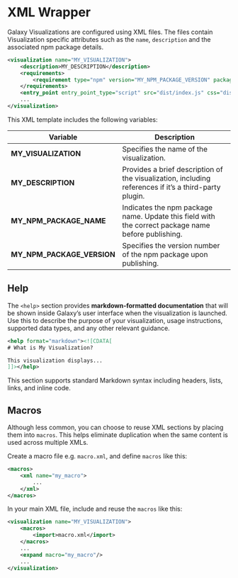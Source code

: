 # XML Wrapper

Galaxy Visualizations are configured using XML files. The files contain Visualization specific attributes such as the `name`, `description` and the associated npm package details.

```xml
<visualization name="MY_VISUALIZATION">
    <description>MY_DESCRIPTION</description>
    <requirements>
        <requirement type="npm" version="MY_NPM_PACKAGE_VERSION" package="MY_NPM_PACKAGE_NAME"/>
    </requirements>
    <entry_point entry_point_type="script" src="dist/index.js" css="dist/index.css" />
    ...
</visualization>
```

This XML template includes the following variables:

| Variable | Description |
|----------|-------------|
| **MY_VISUALIZATION** | Specifies the name of the visualization. |
| **MY_DESCRIPTION** | Provides a brief description of the visualization, including references if it’s a third-party plugin. |
| **MY_NPM_PACKAGE_NAME** | Indicates the npm package name. Update this field with the correct package name before publishing. |
| **MY_NPM_PACKAGE_VERSION** | Specifies the version number of the npm package upon publishing. |

## Help

The `<help>` section provides **markdown-formatted documentation** that will be shown inside Galaxy’s user interface when the visualization is launched. Use this to describe the purpose of your visualization, usage instructions, supported data types, and any other relevant guidance.

```xml
<help format="markdown"><![CDATA[
# What is My Visualization?

This visualization displays...
]]></help>
```

This section supports standard Markdown syntax including headers, lists, links, and inline code.

## Macros

Although less common, you can choose to reuse XML sections by placing them into `macros`. This helps eliminate duplication when the same content is used across multiple XMLs.

Create a macro file e.g. `macro.xml`, and define `macros` like this:

```xml
<macros>
    <xml name="my_macro">
        ...
    </xml>
</macros>
```

In your main XML file, include and reuse the `macros` like this:

```xml
<visualization name="MY_VISUALIZATION">
    <macros>
        <import>macro.xml</import>
    </macros>
    ...
    <expand macro="my_macro"/>
    ...
</visualization>
```
